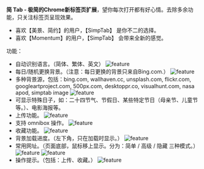 **简 Tab - 极简的Chrome新标签页扩展**，望你每次打开都有好心情。去除多余功能，只关注标签页呈现效果。

- 喜欢【美景、简约】的用户，【SimpTab】 是你不二的选择。
- 喜欢【Momentum】的用户，【SimpTab】 会带来全新的感觉。

功能：
- 自动识别语言。（简体、繁体、英文）
  ![feature](http://i.imgur.com/nbw5Ycg.png)
- 每日/随机更换背景。（注意：每日更换的背景只来自Bing.com.）
  ![feature](http://i.imgur.com/JnwGMjw.png)
- 多种背景源，包括：bing.com, wallhaven.cc, unsplash.com, flickr.com, googleartproject.com, 500px.com, desktoppr.co, visualhunt.com, nasa apod, simptab image
  ![feature](http://i.imgur.com/G2TNahV.png)
- 可显示特殊日子，如：二十四节气、节假日、某些特定节日（母亲节、儿童节等。）、电影海报等。
- 上传功能。
  ![feature](http://i.imgur.com/3xZew89.png)
- 支持 omnibox 操作。
  ![feature](http://i.imgur.com/IAw6PDb.png)
- 收藏功能。
  ![feature](http://i.imgur.com/4xirs2N.png)
- 背景加载进度。（左下角，只在加载时显示。）
  ![feature](http://i.imgur.com/GbXCspl.png)
- 常用网址。（页面底部，鼠标移上显示。分为：简单 / 高级 / 隐藏 三种模式。）
  ![feature](http://i.imgur.com/LMxP6kF.png)
  ![feature](http://i.imgur.com/6ZxoCM7.png)
- 操作提示。（包括：上传、收藏。）
  ![feature](http://i.imgur.com/TMMXFoT.png)